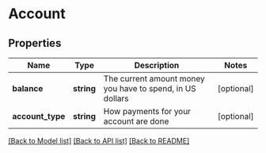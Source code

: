 # Account

## Properties
Name | Type | Description | Notes
------------ | ------------- | ------------- | -------------
**balance** | **string** | The current amount money you have to spend, in US dollars | [optional] 
**account_type** | **string** | How payments for your account are done | [optional] 

[[Back to Model list]](../README.md#documentation-for-models) [[Back to API list]](../README.md#documentation-for-api-endpoints) [[Back to README]](../README.md)


